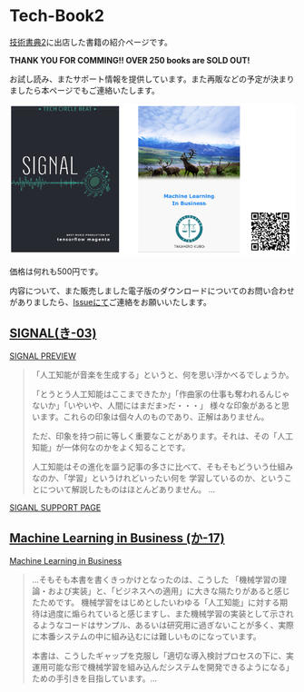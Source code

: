 # Tech-Book2

[技術書典2](https://techbookfest.org/event/tbf02)に出店した書籍の紹介ページです。  

**THANK YOU FOR COMMING!! OVER 250 books are SOLD OUT!**

お試し読み、またサポート情報を提供しています。また再販などの予定が決まりましたら本ページでもご連絡いたします。

![covers.PNG](covers.PNG)

価格は何れも500円です。

内容について、また販売しました電子版のダウンロードについてのお問い合わせがありましたら、[Issueにて](https://github.com/icoxfog417/tech_book_2/issues)ご連絡をお願いいたします。

## [SIGNAL(き-03)](https://techbookfest.org/event/tbf02/circle/5970629593399296)

[SIGNAL PREVIEW](./signal_book_pre.pdf)


> 「人工知能が音楽を生成する」というと、何を思い浮かべるでしょうか。 
>  
>「とうとう人工知能はここまできたか」「作曲家の仕事も奪われるんじゃないか」「いやいや、人間にはまだま>だ・・・」 様々な印象があると思います。これらの印象は個々人のものであり、正解はありません。 
>
>ただ、印象を持つ前に等しく重要なことがあります。それは、その「人工知能」が一体何なのかをよく知ることです。 
>
>人工知能はその進化を謳う記事の多さに比べて、そもそもどういう仕組みなのか、「学習」というけれどいったい何を 学習しているのか、ということについて解説したものはほとんどありません。 ...

[SIGANL SUPPORT PAGE](./signal_support)

## [Machine Learning in Business (か-17)](https://techbookfest.org/event/tbf02/circle/4886349127614464)

[Machine Learning in Business](./MachineLearningInBusinessPre.pdf)

>...そもそも本書を書くきっかけとなったのは、こうした 「機械学習の理論・および実装」と、「ビジネスへの適用」に大きな隔たりがあると感じたためです。 機械学習をはじめとしたいわゆる「人工知能」に対する期待は過度に煽られていると感じますし、また機械学習の実装として示されるようなコードはサンプル、あるいは研究用に過ぎないことが多く、実際に本番システムの中に組み込むには難しいものになっています。
>
>本書は、こうしたギャップを克服し「適切な導入検討プロセスの下に、実運用可能な形で機械学習を組み込んだシステムを開発できるようになる」ための手引きを目指しています。...

